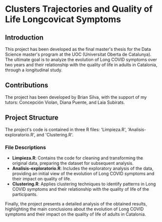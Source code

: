 # Clusters Trajectories and Quality of Life Longcovicat Symptoms

## Introduction
This project has been developed as the final master's thesis for the Data Science master's program at the UOC (Universitat Oberta de Catalunya). The ultimate goal is to analyze the evolution of Long COVID symptoms over two years and their relationship with the quality of life in adults in Catalonia, through a longitudinal study.

## Contributions
The project has been developed by Brian Silva, with the support of my tutors: Concepción Violan, Diana Puente, and Laia Subirats.

## Project Structure
The project's code is contained in three R files: 'Limpieza.R', 'Analisis-exploratorio.R', and 'Clustering.R'.

### File Descriptions
- **Limpieza.R**: Contains the code for cleaning and transforming the original data, preparing the dataset for subsequent analysis.
- **Analisis-exploratorio.R**: Includes the exploratory analysis of the data, providing an initial view of the evolution of Long COVID symptoms and their impact on quality of life.
- **Clustering.R**: Applies clustering techniques to identify patterns in Long COVID symptoms and their relationship with the quality of life of the participants.

Finally, the project presents a detailed analysis of the obtained results, highlighting the main conclusions about the evolution of Long COVID symptoms and their impact on the quality of life of adults in Catalonia.
